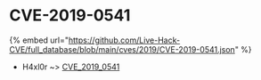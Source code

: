 # CVE-2019-0541
{% embed url="https://github.com/Live-Hack-CVE/full_database/blob/main/cves/2019/CVE-2019-0541.json" %}

* H4xl0r ~> [CVE_2019_0541](https://www.alice-snow.ru/2019/database/cve-2019-0541/cve_2019_0541-h4xl0r)